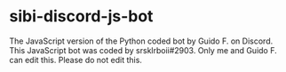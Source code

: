 # sibi-discord-js-bot
The JavaScript version of the Python coded bot by Guido F. on Discord. This JavaScript bot was coded by srsklrboii#2903. Only me and Guido F. can edit this. Please do not edit this.
